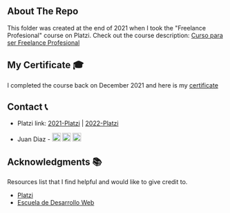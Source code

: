 <!-- ABOUT THE PROJECT -->

## About The Repo

This folder was created at the end of 2021 when I took the "Freelance Profesional" course on Platzi. Check out the course description: [Curso para ser Freelance Profesional](https://platzi.com/cursos/ser-freelance-profesional/)

<!-- CERTIFICATE -->

## My Certificate 🎓

I completed the course back on December 2021 and here is my [certificate](https://platzi.com/p/DiazJuan/curso/2564-course/diploma/detalle/)

<!-- CONTACT -->

## Contact 📞

- Platzi link: [2021-Platzi](https://github.com/JuanPabloDiaz/platzi/2021) | [2022-Platzi](https://github.com/JuanPabloDiaz/platzi/2021)

- Juan Diaz - <a href="https://www.linkedin.com/in/juandiaz-col/" title="linkedin"><img src="https://www.freepnglogos.com/uploads/linkedin-social-media-logo-7.png" width="20" alt="linkedin" /></a>
  <a href="https://www.twitter.com/1diazdev" title="twitter"><img src="https://www.freepnglogos.com/uploads/twitter-logo-png/twitter-logo-vector-png-clipart-1.png" width="20" alt="twitter" /></a>
  <a href="mailto:jdiaz028@email.cpcc.edu" title="email"><img src="https://th.bing.com/th/id/R.c1788ceb22d4f2c44e1ebba0baa045f0?rik=Xgo0FJUU748GNQ&riu=http%3a%2f%2fwww.add-tek.com%2fwp-content%2fuploads%2f2019%2f05%2femail-icon.png&ehk=43jcVRhbG574owWTo3L146ImtAi%2b2i8D84wPIcvuyAc%3d&risl=&pid=ImgRaw&r=0" width="20" alt="email" /></a>

## Acknowledgments 📚

Resources list that I find helpful and would like to give credit to.

- [Platzi](https://www.platzi.com/)
- [Escuela de Desarrollo Web](https://platzi.com/web/)
